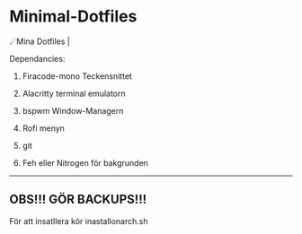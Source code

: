 # Minimal-Dotfiles
☄Mina Dotfiles
|

Dependancies:

1. Firacode-mono Teckensnittet

2. Alacritty terminal emulatorn

3. bspwm Window-Managern

4. Rofi menyn

5. git

6. Feh eller Nitrogen för bakgrunden


________________________________________________________________________________________________________________________________________________
OBS!!! GÖR BACKUPS!!!
------------------------------------------------------------------------------------------------------------------------------------------------

För att insatllera kör inastallonarch.sh
